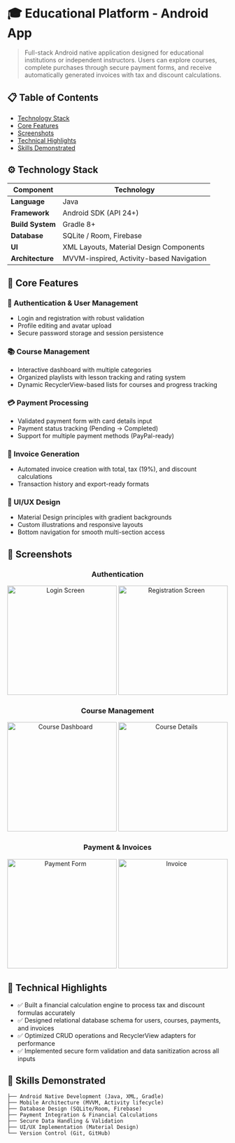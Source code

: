# 🎓 Educational Platform - Android App

> Full-stack Android native application designed for educational institutions or independent instructors. Users can explore courses, complete purchases through secure payment forms, and receive automatically generated invoices with tax and discount calculations.

## 📋 Table of Contents

- [Technology Stack](#-technology-stack)
- [Core Features](#-core-features)
- [Screenshots](#-screenshots)
- [Technical Highlights](#-technical-highlights)
- [Skills Demonstrated](#-skills-demonstrated)

## ⚙️ Technology Stack

| Component | Technology |
|-----------|------------|
| **Language** | Java |
| **Framework** | Android SDK (API 24+) |
| **Build System** | Gradle 8+ |
| **Database** | SQLite / Room, Firebase |
| **UI** | XML Layouts, Material Design Components |
| **Architecture** | MVVM-inspired, Activity-based Navigation |

## 🚀 Core Features

### 🔐 Authentication & User Management
- Login and registration with robust validation
- Profile editing and avatar upload
- Secure password storage and session persistence

### 📚 Course Management
- Interactive dashboard with multiple categories
- Organized playlists with lesson tracking and rating system
- Dynamic RecyclerView-based lists for courses and progress tracking

### 💳 Payment Processing
- Validated payment form with card details input
- Payment status tracking (Pending → Completed)
- Support for multiple payment methods (PayPal-ready)

### 🧾 Invoice Generation
- Automated invoice creation with total, tax (19%), and discount calculations
- Transaction history and export-ready formats

### 🎨 UI/UX Design
- Material Design principles with gradient backgrounds
- Custom illustrations and responsive layouts
- Bottom navigation for smooth multi-section access

## 📱 Screenshots

<div align="center">

### Authentication
<img src="https://github.com/user-attachments/assets/5d483796-8c57-4742-b1b9-79be0f6a64ac" alt="Login Screen" width="250"/>
<img src="https://github.com/user-attachments/assets/f821080b-e9d9-4ff1-bf6a-75002e96de1b" alt="Registration Screen" width="250"/>

### Course Management
<img src="https://github.com/user-attachments/assets/357786d0-789f-48ed-9f47-afe22de63c5a" alt="Course Dashboard" width="250"/>
<img src="https://github.com/user-attachments/assets/3f142a4e-784b-4d20-bacd-6e67624d4e1b" alt="Course Details" width="250"/>

### Payment & Invoices
<img src="https://github.com/user-attachments/assets/bdc67842-3042-4f5e-ae74-7a9382822477" alt="Payment Form" width="250"/>
<img src="https://github.com/user-attachments/assets/0676231e-e62e-4d60-90b6-406a2ac41e42" alt="Invoice" width="250"/>

</div>

## 🧮 Technical Highlights

- ✅ Built a financial calculation engine to process tax and discount formulas accurately
- ✅ Designed relational database schema for users, courses, payments, and invoices
- ✅ Optimized CRUD operations and RecyclerView adapters for performance
- ✅ Implemented secure form validation and data sanitization across all inputs

## 🧠 Skills Demonstrated
```text
├── Android Native Development (Java, XML, Gradle)
├── Mobile Architecture (MVVM, Activity lifecycle)
├── Database Design (SQLite/Room, Firebase)
├── Payment Integration & Financial Calculations
├── Secure Data Handling & Validation
├── UI/UX Implementation (Material Design)
└── Version Control (Git, GitHub)
```
